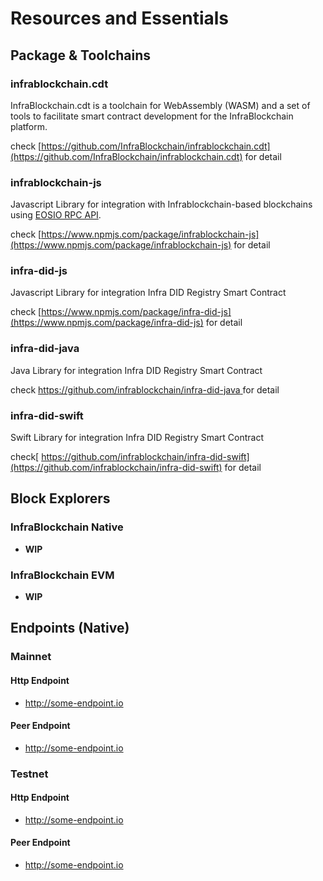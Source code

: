 # Resources and Essentials

## Package & Toolchains

### infrablockchain.cdt

InfraBlockchain.cdt is a toolchain for WebAssembly (WASM) and a set of tools to facilitate smart contract development for the InfraBlockchain platform.

check [https://github.com/InfraBlockchain/infrablockchain.cdt](https://github.com/InfraBlockchain/infrablockchain.cdt) for detail

### infrablockchain-js

Javascript Library for integration with Infrablockchain-based blockchains using [EOSIO RPC API](https://developers.eos.io/eosio-nodeos/reference).

check [https://www.npmjs.com/package/infrablockchain-js](https://www.npmjs.com/package/infrablockchain-js) for detail

### infra-did-js

Javascript Library for integration Infra DID Registry Smart Contract&#x20;

check [https://www.npmjs.com/package/infra-did-js](https://www.npmjs.com/package/infra-did-js) for detail

### infra-did-java

Java Library for integration Infra DID Registry Smart Contract&#x20;

check [https://github.com/infrablockchain/infra-did-java ](https://github.com/infrablockchain/infra-did-java)for detail

### infra-did-swift

Swift Library for integration Infra DID Registry Smart Contract&#x20;

check[ https://github.com/infrablockchain/infra-did-swift](https://github.com/infrablockchain/infra-did-swift) for detail

## Block Explorers

### InfraBlockchain Native

* **WIP**

### InfraBlockchain EVM

* **WIP**

## Endpoints (Native)

### Mainnet

#### Http Endpoint

* http://some-endpoint.io

#### Peer Endpoint

* http://some-endpoint.io

### Testnet

#### Http Endpoint

* http://some-endpoint.io

#### Peer Endpoint

* http://some-endpoint.io
